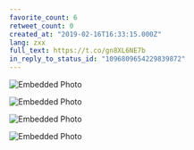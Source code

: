 ```yaml
---
favorite_count: 6
retweet_count: 0
created_at: "2019-02-16T16:33:15.000Z"
lang: zxx
full_text: https://t.co/gn8XL6NE7b
in_reply_to_status_id: "1096809654229839872"
---
```


<div class="gallery gallery-4">

![Embedded Photo](https://twitter-media-coderbyheart.s3.eu-north-1.amazonaws.com/1096809742717079552-DzimlKBX0AEbHL_.jpg)

![Embedded Photo](https://twitter-media-coderbyheart.s3.eu-north-1.amazonaws.com/1096809742717079552-DzimmXiWwAUEPiP.jpg)

![Embedded Photo](https://twitter-media-coderbyheart.s3.eu-north-1.amazonaws.com/1096809742717079552-DzimnoaX4AAF1Mw.jpg)

![Embedded Photo](https://twitter-media-coderbyheart.s3.eu-north-1.amazonaws.com/1096809742717079552-Dzimo53XQAAWX2E.jpg)

</div>
